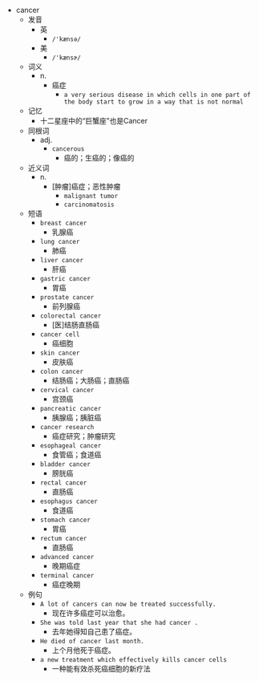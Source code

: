 - cancer
  - 发音
    - 英
      - `/'kænsə/`
    - 美
      - `/'kænsɚ/`
  - 词义
    - n.
      - 癌症
        - `a very serious disease in which cells in one part of the body start to grow in a way that is not normal`
  - 记忆
    - 十二星座中的“巨蟹座”也是Cancer
  - 同根词
    - adj.
      - `cancerous`
        - 癌的；生癌的；像癌的
  - 近义词
    - n.
      - [肿瘤]癌症；恶性肿瘤
        - `malignant tumor`
        - `carcinomatosis`
  - 短语
    - `breast cancer`
      - 乳腺癌 
    - `lung cancer`
      - 肺癌 
    - `liver cancer`
      - 肝癌 
    - `gastric cancer`
      - 胃癌 
    - `prostate cancer`
      - 前列腺癌 
    - `colorectal cancer`
      - [医]结肠直肠癌 
    - `cancer cell`
      - 癌细胞 
    - `skin cancer`
      - 皮肤癌 
    - `colon cancer`
      - 结肠癌；大肠癌；直肠癌 
    - `cervical cancer`
      - 宫颈癌 
    - `pancreatic cancer`
      - 胰腺癌；胰脏癌 
    - `cancer research`
      - 癌症研究；肿瘤研究 
    - `esophageal cancer`
      - 食管癌；食道癌 
    - `bladder cancer`
      - 膀胱癌 
    - `rectal cancer`
      - 直肠癌 
    - `esophagus cancer`
      - 食道癌 
    - `stomach cancer`
      - 胃癌 
    - `rectum cancer`
      - 直肠癌 
    - `advanced cancer`
      - 晚期癌症 
    - `terminal cancer`
      - 癌症晚期 
  - 例句
    - `A lot of cancers can now be treated successfully.`
      - 现在许多癌症可以治愈。
    - `She was told last year that she had cancer .`
      - 去年她得知自己患了癌症。
    - `He died of cancer last month.`
      - 上个月他死于癌症。
    - `a new treatment which effectively kills cancer cells`
      - 一种能有效杀死癌细胞的新疗法

